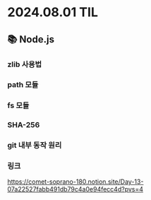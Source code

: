 # 2024.08.01 TIL

## 📚 Node.js

### zlib 사용법

### path 모듈

### fs 모듈

### SHA-256

### git 내부 동작 원리

### 링크

https://comet-soprano-180.notion.site/Day-13-07a22527fabb491db79c4a0e94fecc4d?pvs=4
